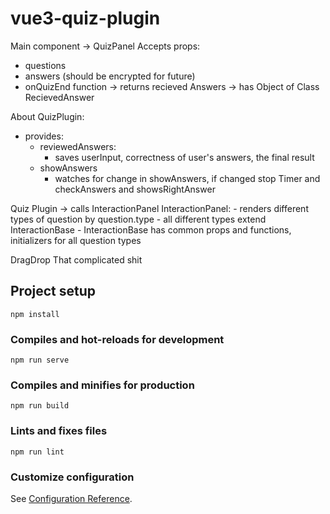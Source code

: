 # vue3-quiz-plugin

Main component -> QuizPanel
Accepts props:
- questions
- answers (should be encrypted for future)
- onQuizEnd function -> returns recieved Answers -> has Object of Class RecievedAnswer

About QuizPlugin:
- provides:
    - reviewedAnswers:
        - saves userInput, correctness of user's answers, the final result
    - showAnswers
        - watches for change in showAnswers, if changed stop Timer and checkAnswers and showsRightAnswer

Quiz Plugin -> calls InteractionPanel
InteractionPanel:
    - renders different types of question by question.type
    - all different types extend InteractionBase
        - InteractionBase has common props and functions, initializers for all question types

DragDrop 
    That complicated shit


## Project setup
```
npm install
```

### Compiles and hot-reloads for development
```
npm run serve
```

### Compiles and minifies for production
```
npm run build
```

### Lints and fixes files
```
npm run lint
```

### Customize configuration
See [Configuration Reference](https://cli.vuejs.org/config/).
